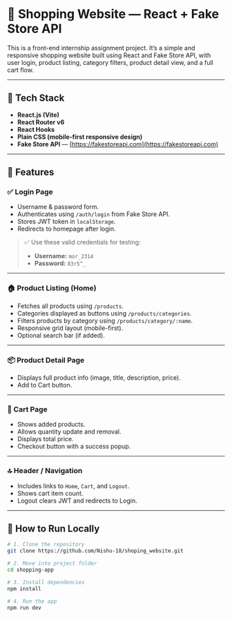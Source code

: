 # 🛒 Shopping Website — React + Fake Store API

This is a front-end internship assignment project. It’s a simple and responsive shopping website built using React and Fake Store API, with user login, product listing, category filters, product detail view, and a full cart flow.

---

## 🔧 Tech Stack

- **React.js (Vite)**
- **React Router v6**
- **React Hooks**
- **Plain CSS (mobile-first responsive design)**
- **Fake Store API** — [https://fakestoreapi.com](https://fakestoreapi.com)

---

## 🚀 Features

### ✅ Login Page
- Username & password form.
- Authenticates using `/auth/login` from Fake Store API.
- Stores JWT token in `localStorage`.
- Redirects to homepage after login.

> ✅ Use these valid credentials for testing:
> - **Username:** `mor_2314`  
> - **Password:** `83r5^_`

---

### 🏠 Product Listing (Home)
- Fetches all products using `/products`.
- Categories displayed as buttons using `/products/categories`.
- Filters products by category using `/products/category/:name`.
- Responsive grid layout (mobile-first).
- Optional search bar (if added).

---

### 📦 Product Detail Page
- Displays full product info (image, title, description, price).
- Add to Cart button.

---

### 🛒 Cart Page
- Shows added products.
- Allows quantity update and removal.
- Displays total price.
- Checkout button with a success popup.

---

### 🔝 Header / Navigation
- Includes links to `Home`, `Cart`, and `Logout`.
- Shows cart item count.
- Logout clears JWT and redirects to Login.

---

## 🧪 How to Run Locally

```bash
# 1. Clone the repository
git clone https://github.com/Nishu-18/shoping_website.git

# 2. Move into project folder
cd shopping-app

# 3. Install dependencies
npm install

# 4. Run the app
npm run dev

